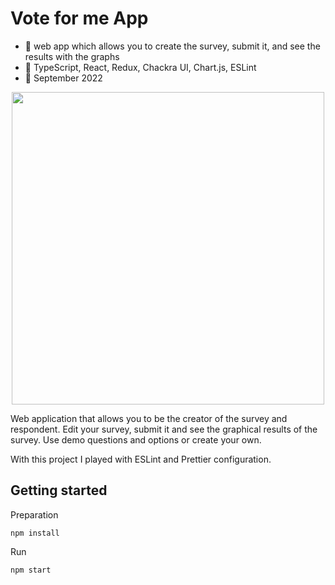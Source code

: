 # Vote for me App
   - :mega: web app which allows you to create the survey, submit it, and see the results with the graphs
   - :wrench: TypeScript, React, Redux, Chackra UI, Chart.js, ESLint
   - :date: September 2022
   
<p align="center">
    <img width="500px" src="https://github.com/wroclawianka/vote-for-me/blob/master/vote-for-me-demo.png"/>
 </p>

Web application that allows you to be the creator of the survey and respondent. Edit your survey, submit it and see the graphical results of the survey. Use demo questions and options or create your own. 

With this project I played with ESLint and Prettier configuration. 

## Getting started

Preparation
```
npm install
```

Run
```
npm start
```